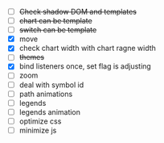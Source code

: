 - [ ] ~~Check shadow DOM and templates~~
- [ ] ~~chart can be template~~
- [ ] ~~switch can be template~~
- [x] move
- [x] check chart width with chart ragne width
- [ ] ~~themes~~
- [x] bind listeners once, set flag is adjusting
- [ ] zoom
- [ ] deal with symbol id
- [ ] path animations
- [ ] legends
- [ ] legends animation
- [ ] optimize css
- [ ] minimize js